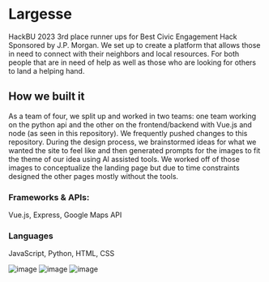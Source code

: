 # Largesse
HackBU 2023 3rd place runner ups for Best Civic Engagement Hack Sponsored by J.P. Morgan. We set up to create a platform that allows those in need to connect with their neighbors and local resources. For both people that are in need of help as well as those who are looking for others to land a helping hand.

## How we built it
As a team of four, we split up and worked in two teams: one team working on the python api and the other on the frontend/backend with Vue.js and node (as seen in this repository). We frequently pushed changes to this repository. During the design process, we brainstormed ideas for what we wanted the site to feel like and then generated prompts for the images to fit the theme of our idea using AI assisted tools. We worked off of those images to conceptualize the landing page but due to time constraints designed the other pages mostly without the tools.  

### Frameworks & APIs: 
Vue.js, Express, Google Maps API

### Languages
JavaScript, Python, HTML, CSS

![image](https://user-images.githubusercontent.com/81270095/216854563-bef8312d-74f4-4736-b2d3-09bcdcab95d7.png)
![image](https://user-images.githubusercontent.com/81270095/216854569-a7ec68b0-f91a-44fc-a230-8799d46741d7.png)
![image](https://user-images.githubusercontent.com/81270095/216854573-43f39169-fc70-4052-a559-8145ca0fdf8a.png)





